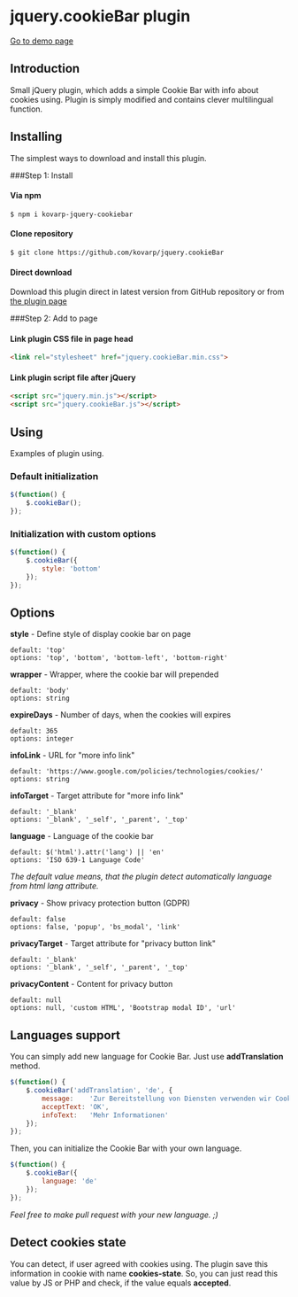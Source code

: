 # jquery.cookieBar plugin
[Go to demo page](https://cookiebar.pavelkovar.cz/)

## Introduction

Small jQuery plugin, which adds a simple Cookie Bar with info about cookies using. Plugin is simply modified and contains clever multilingual function.

## Installing

The simplest ways to download and install this plugin.

###Step 1: Install

#### Via npm
`$ npm i kovarp-jquery-cookiebar`

#### Clone repository
`$ git clone https://github.com/kovarp/jquery.cookieBar`

#### Direct download
Download this plugin direct in latest version from GitHub repository or from [the plugin page](http://cookiebar.pavelkovar.cz/)

###Step 2: Add to page

#### Link plugin CSS file in page head

```html
<link rel="stylesheet" href="jquery.cookieBar.min.css">
```

#### Link plugin script file after jQuery

```html
<script src="jquery.min.js"></script>
<script src="jquery.cookieBar.js"></script>
```
## Using

Examples of plugin using.

### Default initialization

```js
$(function() {
	$.cookieBar();
});
```

### Initialization with custom options

```js
$(function() {
	$.cookieBar({
		style: 'bottom'
	});
});
```

## Options

**style** - Define style of display cookie bar on page
```
default: 'top'
options: 'top', 'bottom', 'bottom-left', 'bottom-right'
```

**wrapper** - Wrapper, where the cookie bar will prepended
```
default: 'body'
options: string
```

**expireDays** - Number of days, when the cookies will expires
```
default: 365
options: integer
```

**infoLink** - URL for "more info link"
```
default: 'https://www.google.com/policies/technologies/cookies/'
options: string
```

**infoTarget** - Target attribute for "more info link"
```
default: '_blank'
options: '_blank', '_self', '_parent', '_top'
```

**language** - Language of the cookie bar
```
default: $('html').attr('lang') || 'en'
options: 'ISO 639-1 Language Code'
```
_The default value means, that the plugin detect automatically language from html lang attribute._

**privacy** - Show privacy protection button (GDPR)
```
default: false
options: false, 'popup', 'bs_modal', 'link'
```

**privacyTarget** - Target attribute for "privacy button link"
```
default: '_blank'
options: '_blank', '_self', '_parent', '_top'
```

**privacyContent** - Content for privacy button
```
default: null
options: null, 'custom HTML', 'Bootstrap modal ID', 'url'
```

## Languages support

You can simply add new language for Cookie Bar. Just use **addTranslation** method.

```js
$(function() {
	$.cookieBar('addTranslation', 'de', {
		message: 	'Zur Bereitstellung von Diensten verwenden wir Cookies. Durch die Nutzung dieser Website stimmen Sie zu.',
		acceptText:	'OK',
		infoText:	'Mehr Informationen'
	});
});
```

Then, you can initialize the Cookie Bar with your own language.

```js
$(function() {
	$.cookieBar({
		language: 'de'
	});
});
```

_Feel free to make pull request with your new language. ;)_

## Detect cookies state

You can detect, if user agreed with cookies using. The plugin save this information in cookie with name **cookies-state**. So, you can just read this value by JS or PHP and check, if the value equals **accepted**.
